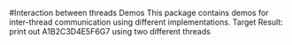 #Interaction between threads Demos
This package contains demos for inter-thread communication using different implementations.
Target Result:
print out A1B2C3D4E5F6G7 using two different threads
